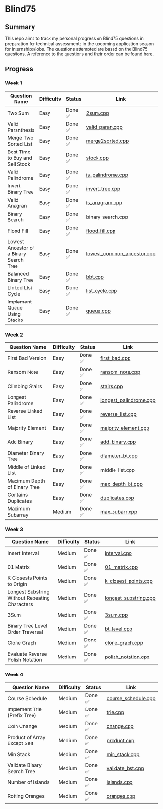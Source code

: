 # Blind75

## Summary

This repo aims to track my personal progress on Blind75 questions in preparation for technical assessments in the upcoming application season for internships/jobs. The questions attempted are based on the Blind75 questions. A reference to the questions and their order can be found [here](https://www.techinterviewhandbook.org/grind75).

## Progress

### Week 1

| Question Name                           | Difficulty | Status  | Link                                                                                                                      |
| --------------------------------------- | ---------- | ------- | ------------------------------------------------------------------------------------------------------------------------- |
| Two Sum                                 | Easy       | Done ✅ | [2sum.cpp](https://github.com/irving11119/Blind75/blob/main/solutions/week1/2sum.cpp)                                     |
| Valid Paranthesis                       | Easy       | Done ✅ | [valid_paran.cpp](https://github.com/irving11119/Blind75/blob/main/solutions/week1/valid_paran.cpp)                       |
| Merge Two Sorted List                   | Easy       | Done ✅ | [merge2sorted.cpp](https://github.com/irving11119/Blind75/blob/main/solutions/week1/merge2sorted.cpp)                     |
| Best Time to Buy and Sell Stock         | Easy       | Done ✅ | [stock.cpp](https://github.com/irving11119/Blind75/blob/main/solutions/week1/stock.cpp)                                   |
| Valid Palindrome                        | Easy       | Done ✅ | [is_palindrome.cpp](https://github.com/irving11119/Blind75/blob/main/solutions/week1/is_palindrome.cpp)                   |
| Invert Binary Tree                      | Easy       | Done ✅ | [invert_tree.cpp](https://github.com/irving11119/Blind75/blob/main/solutions/week1/invert_tree.cpp)                       |
| Valid Anagran                           | Easy       | Done ✅ | [is_anagram.cpp](https://github.com/irving11119/Blind75/blob/main/solutions/week1/is_anagram.cpp)                         |
| Binary Search                           | Easy       | Done ✅ | [binary_search.cpp](https://github.com/irving11119/Blind75/blob/main/solutions/week1/binary_search.cpp)                   |
| Flood Fill                              | Easy       | Done ✅ | [flood_fill.cpp](https://github.com/irving11119/Blind75/blob/main/solutions/week1/flood_fill.cpp)                         |
| Lowest Ancestor of a Binary Search Tree | Easy       | Done ✅ | [lowest_common_ancestor.cpp](https://github.com/irving11119/Blind75/blob/main/solutions/week1/lowest_common_ancestor.cpp) |
| Balanced Binary Tree                    | Easy       | Done ✅ | [bbt.cpp](https://github.com/irving11119/Blind75/blob/main/solutions/week1/bbt.cpp)                                       |
| Linked List Cycle                       | Easy       | Done ✅ | [list_cycle.cpp](https://github.com/irving11119/Blind75/blob/main/solutions/week1/list_cycle.cpp)                         |
| Implement Queue Using Stacks            | Easy       | Done ✅ | [queue.cpp](https://github.com/irving11119/Blind75/blob/main/solutions/week1/queue.cpp)                                   |

### Week 2

| Question Name                | Difficulty | Status  | Link                                                                                                              |
| ---------------------------- | ---------- | ------- | ----------------------------------------------------------------------------------------------------------------- |
| First Bad Version            | Easy       | Done ✅ | [first_bad.cpp](https://github.com/irving11119/Blind75/blob/main/solutions/week2/first_bad.cpp)                   |
| Ransom Note                  | Easy       | Done ✅ | [ransom_note.cpp](https://github.com/irving11119/Blind75/blob/main/solutions/week2/ransom_note.cpp)               |
| Climbing Stairs              | Easy       | Done ✅ | [stairs.cpp](https://github.com/irving11119/Blind75/blob/main/solutions/week2/stairs.cpp)                         |
| Longest Palindrome           | Easy       | Done ✅ | [longest_palindrome.cpp](https://github.com/irving11119/Blind75/blob/main/solutions/week2/longest_palindrome.cpp) |
| Reverse Linked List          | Easy       | Done ✅ | [reverse_list.cpp](https://github.com/irving11119/Blind75/blob/main/solutions/week2/reverse_list.cpp)             |
| Majority Element             | Easy       | Done ✅ | [majority_element.cpp](https://github.com/irving11119/Blind75/blob/main/solutions/week2/majority_element.cpp)     |
| Add Binary                   | Easy       | Done ✅ | [add_binary.cpp](https://github.com/irving11119/Blind75/blob/main/solutions/week2/add_binary.cpp)                 |
| Diameter Binary Tree         | Easy       | Done ✅ | [diameter_bt.cpp](https://github.com/irving11119/Blind75/blob/main/solutions/week2/diameter_bt.cpp)               |
| Middle of Linked List        | Easy       | Done ✅ | [middle_list.cpp](https://github.com/irving11119/Blind75/blob/main/solutions/week2/middle_list.cpp)               |
| Maximum Depth of Binary Tree | Easy       | Done ✅ | [max_depth_bt.cpp](https://github.com/irving11119/Blind75/blob/main/solutions/week2/max_depth_bt.cpp)             |
| Contains Duplicates          | Easy       | Done ✅ | [duplicates.cpp](https://github.com/irving11119/Blind75/blob/main/solutions/week2/duplicates.cpp)                 |
| Maximum Subarray             | Medium     | Done ✅ | [max_subarr.cpp](https://github.com/irving11119/Blind75/blob/main/solutions/week2/max_subarr.cpp)                 |

### Week 3

| Question Name                                  | Difficulty | Status  | Link                                                                                                            |
| ---------------------------------------------- | ---------- | ------- | --------------------------------------------------------------------------------------------------------------- |
| Insert Interval                                | Medium     | Done ✅ | [interval.cpp](https://github.com/irving11119/Blind75/blob/main/solutions/week3/interval.cpp)                   |
| 01 Matrix                                      | Medium     | Done ✅ | [01_matrix.cpp](https://github.com/irving11119/Blind75/blob/main/solutions/week3/01_maxtrix.cpp)                |
| K Closests Points to Origin                    | Medium     | Done ✅ | [k_closest_points.cpp](https://github.com/irving11119/Blind75/blob/main/solutions/week3/k_closest_points.cpp)   |
| Longest Substring Without Repeating Characters | Medium     | Done ✅ | [longest_substring.cpp](https://github.com/irving11119/Blind75/blob/main/solutions/week3/longest_substring.cpp) |
| 3Sum                                           | Medium     | Done ✅ | [3sum.cpp](https://github.com/irving11119/Blind75/blob/main/solutions/week3/3sum.cpp)                           |
| Binary Tree Level Order Traversal              | Medium     | Done ✅ | [bt_level.cpp](https://github.com/irving11119/Blind75/blob/main/solutions/week3/bt_level.cpp)                   |
| Clone Graph                                    | Medium     | Done ✅ | [clone_graph.cpp](https://github.com/irving11119/Blind75/blob/main/solutions/week3/clone_graph.cpp)             |
| Evaluate Reverse Polish Notation               | Medium     | Done ✅ | [polish_notation.cpp](https://github.com/irving11119/Blind75/blob/main/solutions/week3/polish_notation.cpp)     |

### Week 4

| Question Name                | Difficulty | Status  | Link                                                                                                        |
| ---------------------------- | ---------- | ------- | ----------------------------------------------------------------------------------------------------------- |
| Course Schedule              | Medium     | Done ✅ | [course_schedule.cpp](https://github.com/irving11119/Blind75/blob/main/solutions/week4/course_schedule.cpp) |
| Implement Trie (Prefix Tree) | Medium     | Done ✅ | [trie.cpp](https://github.com/irving11119/Blind75/blob/main/solutions/week4/trie.cpp)                       |
| Coin Change                  | Medium     | Done ✅ | [change.cpp](https://github.com/irving11119/Blind75/blob/main/solutions/week4/change.cpp)                   |
| Product of Array Except Self | Medium     | Done ✅ | [product.cpp](https://github.com/irving11119/Blind75/blob/main/solutions/week4/product.cpp)                 |
| Min Stack                    | Medium     | Done ✅ | [min_stack.cpp](https://github.com/irving11119/Blind75/blob/main/solutions/week4/min_stack.cpp)             |
| Validate Binary Search Tree  | Medium     | Done ✅ | [validate_bst.cpp](https://github.com/irving11119/Blind75/blob/main/solutions/week4/validate_bst.cpp)       |
| Number of Islands            | Medium     | Done ✅ | [islands.cpp](https://github.com/irving11119/Blind75/blob/main/solutions/week4/islands.cpp)                 |
| Rotting Oranges              | Medium     | Done ✅ | [oranges.cpp](https://github.com/irving11119/Blind75/blob/main/solutions/week4/oranges.cpp)                 |
